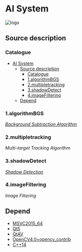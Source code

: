 ﻿AI System
===============================

![logo](./logo.ico)

## Source description
### Catalogue
- [AI System](#ai-system)
  - [Source description](#source-description)
    - [Catalogue](#catalogue)
    - [1.algorithmBGS](#1algorithmbgs)
    - [2.multipletracking](#2multipletracking)
    - [3.shadowDetect](#3shadowdetect)
    - [4.imageFiltering](#4imagefiltering)
  - [Depend](#depend)

<a name="algorithmBGS"></a>
### 1.algorithmBGS
*[Background Subtraction Algorithm](https://github.com/andrewssobral/bgslibrary)* </br>

<a name="multipletracking"></a>
### 2.multipletracking
*Multi-target Tracking Algorithm* </br>

<a name="shadowDetect"></a>
### 3.shadowDetect
*[Shadow Detection](https://github.com/3ClassMrWang/ShadowDetection)* </br>

<a name="imageFiltering"></a>
### 4.imageFiltering
*Image Filtering* </br>


## Depend
* [MSVC2015_64](https://www.visualstudio.com/zh-hans/downloads/)
* [Qt5](https://www.qt.io/download-open-source/#section-2)
* [QtAV](https://github.com/wang-bin/QtAV)
* [OpenCV4.0+opencv_contrib](https://github.com/opencv/opencv)
* [C++14]()
